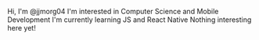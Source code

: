 Hi, I'm @jjmorg04
I'm interested in Computer Science and Mobile Development
I'm currently learning JS and React Native
Nothing interesting here yet!
